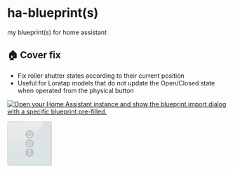 # ha-blueprint(s)
my blueprint(s) for home assistant

## 🏠 Cover fix

- Fix roller shutter states according to their current position
- Useful for Loratap models that do not update the Open/Closed state when operated from the physical button

[![Open your Home Assistant instance and show the blueprint import dialog with a specific blueprint pre-filled.](https://my.home-assistant.io/badges/blueprint_import.svg)](https://my.home-assistant.io/redirect/blueprint_import/?blueprint_url=https%3A%2F%2Fgithub.com%2Febozonne%2Fha-blueprints%2Fblob%2Fmain%2FcoverPositionFIX.yaml)

<img width="20%" src="coverPositionFIX_loratap.png">
